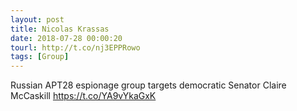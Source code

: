 ```yaml
---
layout: post
title: Nicolas Krassas
date: 2018-07-28 00:00:20
tourl: http://t.co/nj3EPPRowo
tags: [Group]
---
```

Russian APT28 espionage group targets democratic Senator Claire McCaskill https://t.co/YA9vYkaGxK